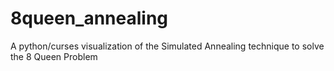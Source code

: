 # 8queen_annealing
A python/curses visualization of the Simulated Annealing technique to solve the 8 Queen Problem
